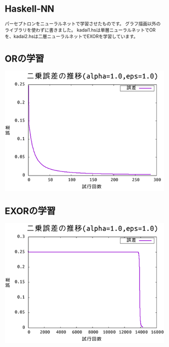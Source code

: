 # Haskell-NN

パーセプトロンをニューラルネットで学習させたものです。
グラフ描画以外のライブラリを使わずに書きました。
kadai1.hsは単層ニューラルネットでORを、kadai2.hsは二層ニューラルネットでEXORを学習しています。

# ORの学習
![](https://raw.githubusercontent.com/hukuda222/Haskell-NN/master/plot1.png)

# EXORの学習
![](https://raw.githubusercontent.com/hukuda222/Haskell-NN/master/plot2.png)
